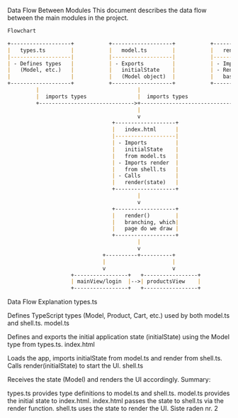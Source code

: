 Data Flow Between Modules
This document describes the data flow between the main modules in the project.

```markdown
Flowchart

+-------------------+           +-------------------+           +-------------------+
|   types.ts        |           |   model.ts        |           |   render.ts        |
|-------------------|           |-------------------|           |-------------------|
| - Defines types   |           | - Exports         |           | - Imports Model   |
|   (Model, etc.)   |           |   initialState    |           | - Renders UI      |
|                   |           |   (Model object)  |           |   based on state  |
+-------------------+           +-------------------+           +-------------------+
         |                               |                               ^
         |  imports types                |  imports types                |
         +------------------------------>+------------------------------+
                                         |
                                         v
                                 +-------------------+
                                 |   index.html      |
                                 |-------------------|
                                 | - Imports         |
                                 |   initialState    |
                                 |   from model.ts   |
                                 | - Imports render  |
                                 |   from shell.ts   |
                                 | - Calls           |
                                 |   render(state)   |
                                 +-------------------+
                                         |
                                         v
                                 +-------------------+
                                 |   render()        |
                                 |   branching, which|
                                 |   page do we draw |
                                 +-------------------+
                                         |
                                         v
                              +----------+----------+
                              |                     |
                              v                     v
                    +-----------------+   +-----------------+
                    | mainView/login  |-->| productsView    |
                    +-----------------+   +-----------------+
```

Data Flow Explanation
types.ts

Defines TypeScript types (Model, Product, Cart, etc.) used by both model.ts and shell.ts.
model.ts

Defines and exports the initial application state (initialState) using the Model type from types.ts.
index.html

Loads the app, imports initialState from model.ts and render from shell.ts.
Calls render(initialState) to start the UI.
shell.ts

Receives the state (Model) and renders the UI accordingly.
Summary:

types.ts provides type definitions to model.ts and shell.ts.
model.ts provides the initial state to index.html.
index.html passes the state to shell.ts via the render function.
shell.ts uses the state to render the UI. Siste raden nr. 2
